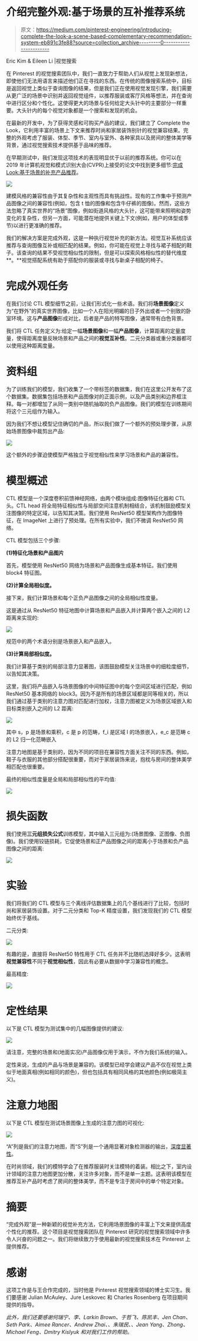 # 介绍完整外观:基于场景的互补推荐系统

> 原文：<https://medium.com/pinterest-engineering/introducing-complete-the-look-a-scene-based-complementary-recommendation-system-eb891c3fe88?source=collection_archive---------0----------------------->

Eric Kim & Eileen Li |视觉搜索

在 Pinterest 的视觉搜索团队中，我们一直致力于帮助人们从视觉上发现新想法，即使他们无法用语言来描述他们正在寻找的东西。在传统的图像搜索系统中，目标是返回视觉上类似于查询图像的结果，但是我们正在使用视觉发现引擎，我们需要从更广泛的场景中识别并返回视觉组件，以推荐服装或客厅风格等想法，并在查询中进行区分和个性化。这使得更大的场景与任何给定大头针中的主要部分一样重要。大头针内的每个视觉对象都是一个搜索和发现的机会。

在最新的开发中，为了获得灵感和可购买产品的建议，我们建立了 Complete the Look，它利用丰富的场景上下文来推荐时尚和家居装饰别针的视觉兼容结果。完整的外观考虑了服装、体型、季节、室内与室外、各种家具以及房间的整体美学等背景，通过视觉搜索技术提供基于品味的推荐。

在早期测试中，我们发现这项技术的表现明显优于以前的推荐系统。你可以在 2019 年计算机视觉和模式识别大会(CVPR)上接受的论文中找到更多细节:[完成 Look:基于场景的补充产品推荐](https://arxiv.org/abs/1812.01748)。

![](img/5662f4b229e8c194bb5f2e3d0ae3ecb0.png)

建模风格的兼容性由于其复杂性和主观性而具有挑战性。现有的工作集中于预测产品图像之间的兼容性(例如，包含 t 恤的图像和包含牛仔裤的图像)。然而，这些方法忽略了真实世界的“场景”图像，例如街道风格的大头针，这可能带来照明和姿势变化的复杂性，但另一方面，可能潜在地提供关键上下文(例如，用户的体型或季节)以进行更准确的推荐。

我们的解决方案是完成外观，这是一种执行视觉补充的新方法。视觉互补系统应该推荐与查询图像互补或相匹配的结果。例如，你可能在视觉上寻找与裙子相配的鞋子。该查询的结果不受视觉相似性的限制，但是可以探索风格相似性的替代维度**。**视觉搭配系统有助于搭配你的服装或寻找与新桌子相配的椅子。

# 完成外观任务

在我们讨论 CTL 模型细节之前，让我们形式化一些术语。我们将**场景图像**定义为“在野外”的真实世界图像，比如一个人在阳光明媚的日子外出或者一个别致的卧室环境。这与**产品图像**形成对比，后者是产品的特写图像，通常带有白色背景。

我们将 CTL 任务定义为:给定一幅**场景图像**和一幅**产品图像**，计算距离的定量度量，使得距离度量反映场景和产品之间的**视觉互补性**。二元分类器或重分类器都可以使用这种距离度量。

# 资料组

为了训练我们的模型，我们收集了一个带标签的数据集，我们在这里公开发布了这个数据集。数据集包括场景和产品图像对的正面示例，以及产品类别和边界框注释。每一对都增加了从同一类别中随机抽取的负产品图像。我们的模型在训练期间将这个三元组作为输入。

因为我们不想让模型记住确切的产品，所以我们做了一个额外的预处理步骤，从原始场景图像中裁剪出产品:

![](img/517404ec9d075b59ff32c6b34ce0c277.png)

这个额外的步骤迫使模型严格独立于视觉相似性来学习场景和产品的兼容性。

# 模型概述

CTL 模型是一个深度卷积前馈神经网络，由两个模块组成:图像特征化器和 CTL 头。CTL head 将全局特征相似性与局部空间注意机制相结合，该机制鼓励模型关注图像的特定区域，以告知其决策。我们使用 ResNet50 模型架构作为图像特征，在 ImageNet 上进行了预处理。在所有实验中，我们不微调 ResNet50 网络。

CTL 模型包括三个步骤:

**(1)特征化场景和产品图片**

首先，模型使用 ResNet50 网络为场景和产品图像生成基本特征。我们使用 block4 特征图。

**(2)计算全局相似度。**

接下来，我们计算场景和每个正负产品图像之间的全局相似性度量。

这是通过从 ResNet50 特征地图中计算场景和产品嵌入并计算两个嵌入之间的 L2 距离来实现的:

![](img/77ce6ef62dc83b394527920cf4117a38.png)

规范中的两个术语分别是场景嵌入和产品嵌入。

**(3)计算局部相似度。**

我们计算基于类别的局部注意力显著图，该图鼓励模型关注场景中的细粒度细节，以告知其决策。

这里，我们将产品嵌入与场景图像的中间特征图中的每个空间区域进行匹配，例如 ResNet50 基本网络的 block3。因为不是所有的场景区域都是同等相关的，所以我们通过基于类别的注意力图对匹配进行加权，注意力图被定义为场景区域嵌入和目标类别嵌入之间的 L2 距离:

![](img/ebb09b7bd0567472f5d121016731dbfb.png)

其中 s，p 是场景和乘积，c 是 p 的范畴，f_i 是区域 I 的场景嵌入，e_c 是范畴 c 的 L2 归一化范畴嵌入

注意力地图是基于类别的，因为不同的项目在兼容性方面关注不同的东西。例如，鞋子与衣服的其他部分搭配很重要，而对于家居装饰来说，抱枕与房间的整体美学相匹配也很重要。

最终的相似性度量是全局和局部相似性的平均值:

![](img/9dab4583e17898b955950dc61397e9de.png)

# 损失函数

我们使用**三元组损失公式**训练模型，其中输入三元组为:(场景图像、正图像、负图像)。我们使用铰链损耗，它促使场景和正产品图像之间的距离小于场景和负产品图像之间的距离:

![](img/a6c55affe3dbb3c60e34ec665c869930.png)

# 实验

我们将我们的 CTL 模型与三个离线评估数据集上的几个基线进行了比较，包括时尚和家居装饰设置。对于二元分类和 Top-K 精度设置，我们发现我们的 CTL 模型始终优于基线。

二元分类:

![](img/daa7a8570916e8e64ccc854797a4a2bc.png)

有趣的是，直接将 ResNet50 特性用于 CTL 任务并不比随机选择好多少。这表明**视觉兼容性**不同于**视觉相似性**，因此有必要从数据中学习兼容性的概念。

最高精度:

![](img/10dd7a260256455e693b2e8b4d699f56.png)

# 定性结果

以下是 CTL 模型为测试集中的几幅图像提供的建议:

![](img/ce5bbefcd18d4ffb6227a2f384111db6.png)

请注意，完整的场景和(地面实况)产品图像仅用于演示，不作为我们系统的输入。

定性来说，生成的产品与场景是兼容的。该模型已经学会建议产品不仅在视觉上类似于地面真相(例如相同的颜色)，但也包括具有相同风格的其他颜色(例如极简主义)。

# 注意力地图

以下是 CTL 模型在测试场景图像上生成的注意力图的可视化:

![](img/4d92682a90350856d73a0db513ecbdea.png)

“A”列是我们的注意力地图，而“S”列是一个通用显著对象检测器的输出，[深度显著性](http://www.zhaoliming.net/research/deepsaliency)。

在时尚领域，我们的模特学会了在推荐服装时关注模特的着装。相比之下，室内设计领域的注意力地图更加分散，关注许多对象，而不是单一主题。这表明该模型在推荐互补产品时考虑了房间的整体美学，而不是专注于房间中的单个特定对象。

# 摘要

“完成外观”是一种新颖的视觉补充方法，它利用场景图像的丰富上下文来提供高度个性化的推荐。这个项目是视觉搜索团队在 Pinterest 研究的视觉搜索领域中许多令人兴奋的问题之一。我们将继续致力于使用最新的视觉搜索技术在 Pinterest 上提供推荐。

# 感谢

这项工作是与王合作完成的，当时他是 Pinterest 视觉搜索领域的博士实习生。我们要感谢 Julian McAuley、Jure Leskovec 和 Charles Rosenberg 在项目期间提供的指导。

*此外，我们还要感谢何瑞宁、李、Larkin Brown、于哲飞、陈凯丰、Jen Chan、Seth Park、Aimee Rancer、Andrew Zhai、、朱瑞民、、Jean Yang、Zhong、Michael Feng、Dmitry Kislyuk 和对我们工作的帮助。*